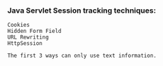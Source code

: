 ###  Java Servlet Session tracking techniques:

    Cookies
    Hidden Form Field
    URL Rewriting
    HttpSession
    
    The first 3 ways can only use text information.
